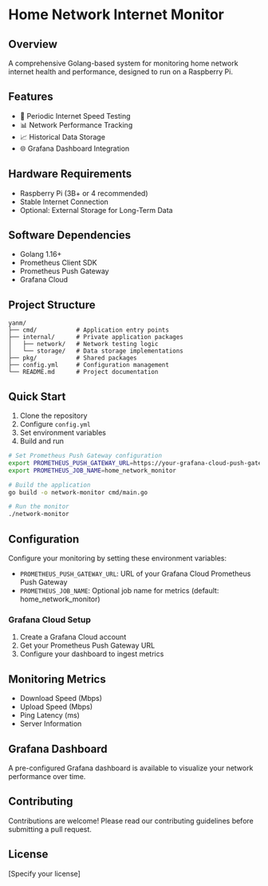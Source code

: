 # Home Network Internet Monitor

## Overview
A comprehensive Golang-based system for monitoring home network internet health and performance, designed to run on a Raspberry Pi.

## Features
- 🚀 Periodic Internet Speed Testing
- 📊 Network Performance Tracking
- 📈 Historical Data Storage
- 🌐 Grafana Dashboard Integration

## Hardware Requirements
- Raspberry Pi (3B+ or 4 recommended)
- Stable Internet Connection
- Optional: External Storage for Long-Term Data

## Software Dependencies
- Golang 1.16+
- Prometheus Client SDK
- Prometheus Push Gateway
- Grafana Cloud

## Project Structure
```
yanm/
├── cmd/           # Application entry points
├── internal/      # Private application packages
│   ├── network/   # Network testing logic
│   └── storage/   # Data storage implementations
├── pkg/           # Shared packages
├── config.yml     # Configuration management
└── README.md      # Project documentation
```

## Quick Start
1. Clone the repository
2. Configure `config.yml`
3. Set environment variables
4. Build and run

```bash
# Set Prometheus Push Gateway configuration
export PROMETHEUS_PUSH_GATEWAY_URL=https://your-grafana-cloud-push-gateway.com/metrics
export PROMETHEUS_JOB_NAME=home_network_monitor

# Build the application
go build -o network-monitor cmd/main.go

# Run the monitor
./network-monitor
```

## Configuration
Configure your monitoring by setting these environment variables:
- `PROMETHEUS_PUSH_GATEWAY_URL`: URL of your Grafana Cloud Prometheus Push Gateway
- `PROMETHEUS_JOB_NAME`: Optional job name for metrics (default: home_network_monitor)

### Grafana Cloud Setup
1. Create a Grafana Cloud account
2. Get your Prometheus Push Gateway URL
3. Configure your dashboard to ingest metrics

## Monitoring Metrics
- Download Speed (Mbps)
- Upload Speed (Mbps)
- Ping Latency (ms)
- Server Information

## Grafana Dashboard
A pre-configured Grafana dashboard is available to visualize your network performance over time.

## Contributing
Contributions are welcome! Please read our contributing guidelines before submitting a pull request.

## License
[Specify your license]
